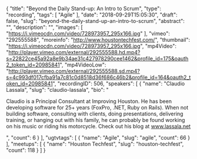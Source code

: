 {
  "title": "Beyond the Daily Stand-up: An Intro to Scrum",
  "type": "recording",
  "tags": [
    "Agile"
  ],
  "date": "2018-09-29T15:05:30",
  "draft": false,
  "slug": "beyond-the-daily-stand-up-an-intro-to-scrum",
  "abstract": "",
  "description": "",
  "images": [
    "https://i.vimeocdn.com/video/728973957_295x166.jpg"
  ],
  "vimeo": "292555588",
  "moreinfo": "http://www.houstontechfest.com/",
  "thumbnail": "https://i.vimeocdn.com/video/728973957_295x166.jpg",
  "mp4Video": "http://player.vimeo.com/external/292555588.hd.mp4?s=22822ce45a92a8e9b34ae31c427978290cee1462&profile_id=175&oauth2_token_id=20985841",
  "mp4VideoLow": "http://player.vimeo.com/external/292555588.sd.mp4?s=4c993df017cfba91a7c81c0d8518d36f686c46b2&profile_id=164&oauth2_token_id=20985841",
  "recordingID": 506,
  "speakers": [
    {
      "name": "Claudio Lassala",
      "slug": "claudio-lassala",
      "bio": "<p>Claudio is a Principal Consultant at Improving Houston. He has been developing software for 25+ years (FoxPro, .NET, Ruby on Rails). When not building software, consulting with clients, doing presentations, delivering training, or hanging out with his family, he can probably be found working on his music or riding his motorcycle. Check out his blog at www.lassala.net</p>",
      "count": 6
    }
  ],
  "ugtvtags": [
    {
      "name": "Agile",
      "slug": "agile",
      "count": 66
    }
  ],
  "meetups": [
    {
      "name": "Houston Techfest",
      "slug": "houston-techfest",
      "count": 118
    }
  ]
}